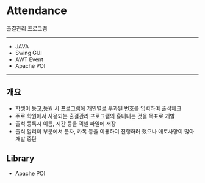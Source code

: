 # Attendance
출결관리 프로그램

---                    
 - JAVA
 - Swing GUI
 - AWT Event
 - Apache POI

---       
## 개요
 - 학생이 등교,등원 시 프로그램에 개인별로 부과된 번호를 입력하여 출석체크
 - 주로 학원에서 사용되는 출결관리 프로그램의 흉내내는 것을 목표로 개발
 - 출석 등록시 이름, 시간 등을 엑셀 파일에 저장
 - 출석 알리미 부분에서 문자, 카톡 등을 이용하여 진행하려 했으나 애로사항이 많아 개발 중단
 
 ## Library
  - Apache POI
